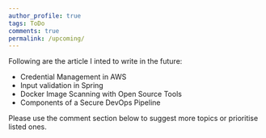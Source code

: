 ```yaml
---
author_profile: true
tags: ToDo
comments: true
permalink: /upcoming/
---
```

Following are the article I inted to write in the future:
* Credential Management in AWS
* Input validation in Spring
* Docker Image Scanning with Open Source Tools
* Components of a Secure DevOps Pipeline

Please use the comment section below to suggest more topics or prioritise listed ones.
